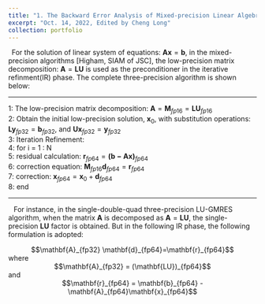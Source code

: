 ```yaml
---
title: "1. The Backward Error Analysis of Mixed-precision Linear Algebra Solver"
excerpt: "Oct. 14, 2022, Edited by Cheng Long"
collection: portfolio
---
```


&ensp;For the solution of linear system of equations: $\mathbf{Ax} = \mathbf{b}$, in the mixed-precision algorithms [Higham, SIAM of JSC], the low-precision matrix decomposition: $\mathbf{A}=\mathbf{LU}$ is used as the preconditioner in the iterative refinment(IR) phase. The complete three-precision algorithm is shown below:

***
1: The low-precision matrix decomposition: $\mathbf{A} = \mathbf{M}_{fp16} = \mathbf{LU}_{fp16}$  
2: Obtain the initial low-precision solution, $\mathbf{x}_0$, with substitution operations: $\mathbf{Ly}_{fp32}=\mathbf{b}_{fp32}$, and $\mathbf{Ux}_{fp32}=\mathbf{y}_{fp32}$  
3: Iteration Refinement:    
4: for i = 1 : N  
5:     residual calculation: $\mathbf{r}_{fp64} = \mathbf{(b-Ax)}_{fp64}$  
6:     correction equation: $\mathbf{M}_{fp16} \mathbf{d}_{fp64} = \mathbf{r}_{fp64}$  
7:     correction: $\mathbf{x}_{fp64} = \mathbf{x}_0 + \mathbf{d}_{fp64}$  
8: end  
***

&ensp; For instance, in the single-double-quad three-precision LU-GMRES algorithm, when the matrix $\mathbf{A}$ is decomposed as $\mathbf{A}=\mathbf{LU}$, the single-precision $\mathbf{LU}$ factor is obtained. But in the following IR phase, the following formulation is adopted:  
<center>$$\mathbf{A}_{fp32} \mathbf{d}_{fp64}=\mathbf{r}_{fp64}$$  </center>
where  
<center>$$\mathbf{A}_{fp32} = (\mathbf{LU})_{fp64}$$  </center>
and  
<center>$$\mathbf{r}_{fp64} = \mathbf{b}_{fp64} - \mathbf{A}_{fp64}\mathbf{x}_{fp64}$$  </center>  
